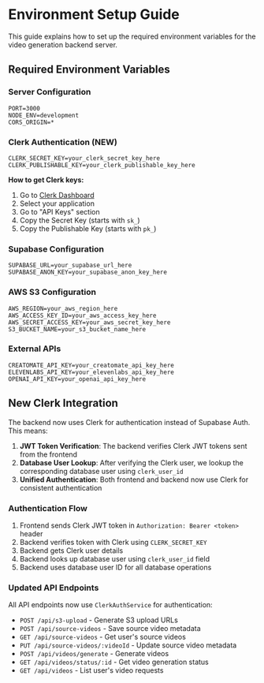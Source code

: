 # Environment Setup Guide

This guide explains how to set up the required environment variables for the video generation backend server.

## Required Environment Variables

### Server Configuration

```
PORT=3000
NODE_ENV=development
CORS_ORIGIN=*
```

### Clerk Authentication (NEW)

```
CLERK_SECRET_KEY=your_clerk_secret_key_here
CLERK_PUBLISHABLE_KEY=your_clerk_publishable_key_here
```

**How to get Clerk keys:**

1. Go to [Clerk Dashboard](https://dashboard.clerk.com/)
2. Select your application
3. Go to "API Keys" section
4. Copy the Secret Key (starts with `sk_`)
5. Copy the Publishable Key (starts with `pk_`)

### Supabase Configuration

```
SUPABASE_URL=your_supabase_url_here
SUPABASE_ANON_KEY=your_supabase_anon_key_here
```

### AWS S3 Configuration

```
AWS_REGION=your_aws_region_here
AWS_ACCESS_KEY_ID=your_aws_access_key_here
AWS_SECRET_ACCESS_KEY=your_aws_secret_key_here
S3_BUCKET_NAME=your_s3_bucket_name_here
```

### External APIs

```
CREATOMATE_API_KEY=your_creatomate_api_key_here
ELEVENLABS_API_KEY=your_elevenlabs_api_key_here
OPENAI_API_KEY=your_openai_api_key_here
```

## New Clerk Integration

The backend now uses Clerk for authentication instead of Supabase Auth. This means:

1. **JWT Token Verification**: The backend verifies Clerk JWT tokens sent from the frontend
2. **Database User Lookup**: After verifying the Clerk user, we lookup the corresponding database user using `clerk_user_id`
3. **Unified Authentication**: Both frontend and backend now use Clerk for consistent authentication

### Authentication Flow

1. Frontend sends Clerk JWT token in `Authorization: Bearer <token>` header
2. Backend verifies token with Clerk using `CLERK_SECRET_KEY`
3. Backend gets Clerk user details
4. Backend looks up database user using `clerk_user_id` field
5. Backend uses database user ID for all database operations

### Updated API Endpoints

All API endpoints now use `ClerkAuthService` for authentication:

- `POST /api/s3-upload` - Generate S3 upload URLs
- `POST /api/source-videos` - Save source video metadata
- `GET /api/source-videos` - Get user's source videos
- `PUT /api/source-videos/:videoId` - Update source video metadata
- `POST /api/videos/generate` - Generate videos
- `GET /api/videos/status/:id` - Get video generation status
- `GET /api/videos` - List user's video requests
